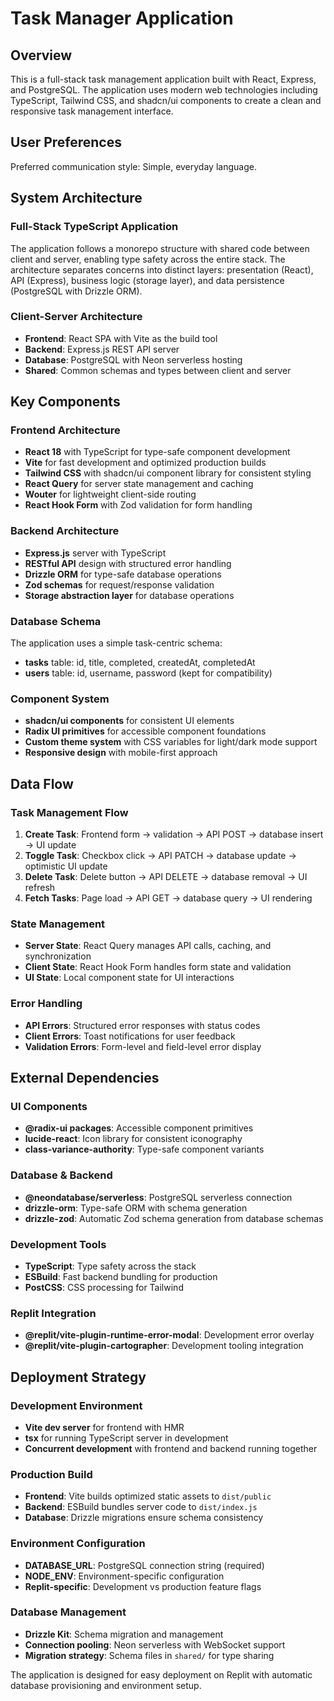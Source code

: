 # Task Manager Application

## Overview

This is a full-stack task management application built with React, Express, and PostgreSQL. The application uses modern web technologies including TypeScript, Tailwind CSS, and shadcn/ui components to create a clean and responsive task management interface.

## User Preferences

Preferred communication style: Simple, everyday language.

## System Architecture

### Full-Stack TypeScript Application
The application follows a monorepo structure with shared code between client and server, enabling type safety across the entire stack. The architecture separates concerns into distinct layers: presentation (React), API (Express), business logic (storage layer), and data persistence (PostgreSQL with Drizzle ORM).

### Client-Server Architecture
- **Frontend**: React SPA with Vite as the build tool
- **Backend**: Express.js REST API server
- **Database**: PostgreSQL with Neon serverless hosting
- **Shared**: Common schemas and types between client and server

## Key Components

### Frontend Architecture
- **React 18** with TypeScript for type-safe component development
- **Vite** for fast development and optimized production builds
- **Tailwind CSS** with shadcn/ui component library for consistent styling
- **React Query** for server state management and caching
- **Wouter** for lightweight client-side routing
- **React Hook Form** with Zod validation for form handling

### Backend Architecture
- **Express.js** server with TypeScript
- **RESTful API** design with structured error handling
- **Drizzle ORM** for type-safe database operations
- **Zod schemas** for request/response validation
- **Storage abstraction layer** for database operations

### Database Schema
The application uses a simple task-centric schema:
- **tasks** table: id, title, completed, createdAt, completedAt
- **users** table: id, username, password (kept for compatibility)

### Component System
- **shadcn/ui components** for consistent UI elements
- **Radix UI primitives** for accessible component foundations
- **Custom theme system** with CSS variables for light/dark mode support
- **Responsive design** with mobile-first approach

## Data Flow

### Task Management Flow
1. **Create Task**: Frontend form → validation → API POST → database insert → UI update
2. **Toggle Task**: Checkbox click → API PATCH → database update → optimistic UI update
3. **Delete Task**: Delete button → API DELETE → database removal → UI refresh
4. **Fetch Tasks**: Page load → API GET → database query → UI rendering

### State Management
- **Server State**: React Query manages API calls, caching, and synchronization
- **Client State**: React Hook Form handles form state and validation
- **UI State**: Local component state for UI interactions

### Error Handling
- **API Errors**: Structured error responses with status codes
- **Client Errors**: Toast notifications for user feedback
- **Validation Errors**: Form-level and field-level error display

## External Dependencies

### UI Components
- **@radix-ui packages**: Accessible component primitives
- **lucide-react**: Icon library for consistent iconography
- **class-variance-authority**: Type-safe component variants

### Database & Backend
- **@neondatabase/serverless**: PostgreSQL serverless connection
- **drizzle-orm**: Type-safe ORM with schema generation
- **drizzle-zod**: Automatic Zod schema generation from database schemas

### Development Tools
- **TypeScript**: Type safety across the stack
- **ESBuild**: Fast backend bundling for production
- **PostCSS**: CSS processing for Tailwind

### Replit Integration
- **@replit/vite-plugin-runtime-error-modal**: Development error overlay
- **@replit/vite-plugin-cartographer**: Development tooling integration

## Deployment Strategy

### Development Environment
- **Vite dev server** for frontend with HMR
- **tsx** for running TypeScript server in development
- **Concurrent development** with frontend and backend running together

### Production Build
- **Frontend**: Vite builds optimized static assets to `dist/public`
- **Backend**: ESBuild bundles server code to `dist/index.js`
- **Database**: Drizzle migrations ensure schema consistency

### Environment Configuration
- **DATABASE_URL**: PostgreSQL connection string (required)
- **NODE_ENV**: Environment-specific configuration
- **Replit-specific**: Development vs production feature flags

### Database Management
- **Drizzle Kit**: Schema migration and management
- **Connection pooling**: Neon serverless with WebSocket support
- **Migration strategy**: Schema files in `shared/` for type sharing

The application is designed for easy deployment on Replit with automatic database provisioning and environment setup.